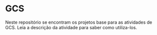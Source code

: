 # GCS

Neste repositório se encontram os projetos base para as atividades de GCS. Leia a descrição da atividade para saber como utiliza-los.
